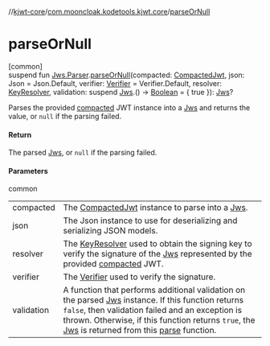 //[kjwt-core](../../index.md)/[com.mooncloak.kodetools.kjwt.core](index.md)/[parseOrNull](parse-or-null.md)

# parseOrNull

[common]\
suspend fun [Jws.Parser](-jws/-parser/index.md).[parseOrNull](parse-or-null.md)(compacted: [CompactedJwt](-compacted-jwt/index.md), json: Json = Json.Default, verifier: [Verifier](../com.mooncloak.kodetools.kjwt.core.signature/-verifier/index.md) = Verifier.Default, resolver: [KeyResolver](../com.mooncloak.kodetools.kjwt.core.key/-key-resolver/index.md), validation: suspend [Jws](-jws/index.md).() -&gt; [Boolean](https://kotlinlang.org/api/latest/jvm/stdlib/kotlin/-boolean/index.html) = { true }): [Jws](-jws/index.md)?

Parses the provided [compacted](parse-or-null.md) JWT instance into a [Jws](-jws/index.md) and returns the value, or `null` if the parsing failed.

#### Return

The parsed [Jws](-jws/index.md), or `null` if the parsing failed.

#### Parameters

common

| | |
|---|---|
| compacted | The [CompactedJwt](-compacted-jwt/index.md) instance to parse into a [Jws](-jws/index.md). |
| json | The Json instance to use for deserializing and serializing JSON models. |
| resolver | The [KeyResolver](../com.mooncloak.kodetools.kjwt.core.key/-key-resolver/index.md) used to obtain the signing key to verify the signature of the [Jws](-jws/index.md) represented by the provided [compacted](parse-or-null.md) JWT. |
| verifier | The [Verifier](../com.mooncloak.kodetools.kjwt.core.signature/-verifier/index.md) used to verify the signature. |
| validation | A function that performs additional validation on the parsed [Jws](-jws/index.md) instance. If this function returns `false`, then validation failed and an exception is thrown. Otherwise, if this function returns `true`, the [Jws](-jws/index.md) is returned from this [parse](parse.md) function. |
